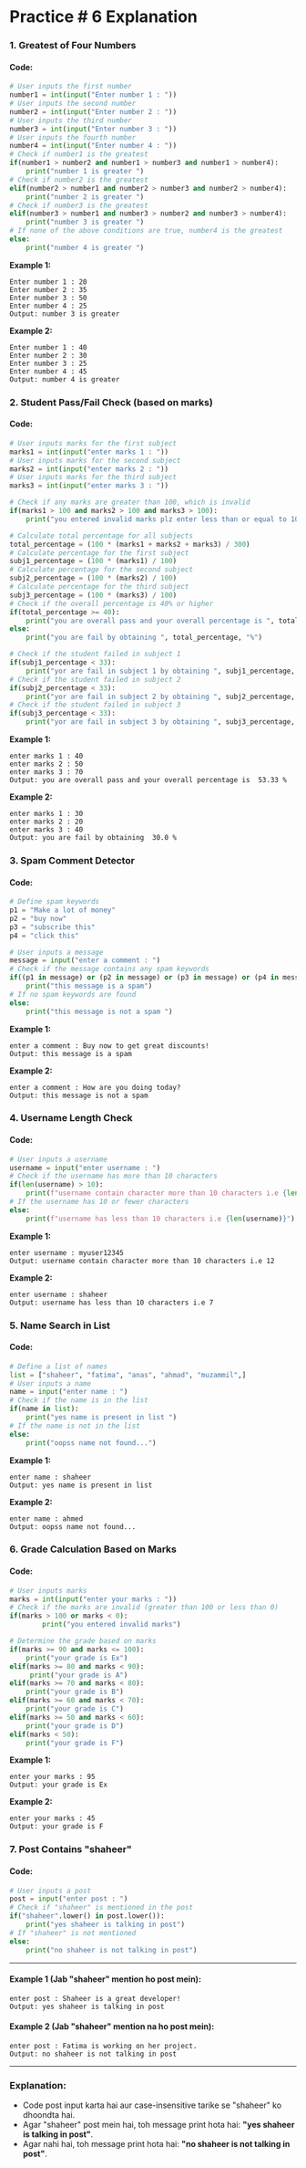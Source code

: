 # Practice # 6 Explanation

### 1. **Greatest of Four Numbers**

#### Code:
```python
# User inputs the first number
number1 = int(input("Enter number 1 : "))
# User inputs the second number
number2 = int(input("Enter number 2 : "))
# User inputs the third number
number3 = int(input("Enter number 3 : "))
# User inputs the fourth number
number4 = int(input("Enter number 4 : "))
# Check if number1 is the greatest
if(number1 > number2 and number1 > number3 and number1 > number4):
    print("number 1 is greater ")
# Check if number2 is the greatest
elif(number2 > number1 and number2 > number3 and number2 > number4):
    print("number 2 is greater ")
# Check if number3 is the greatest
elif(number3 > number1 and number3 > number2 and number3 > number4):
    print("number 3 is greater ")
# If none of the above conditions are true, number4 is the greatest
else:
    print("number 4 is greater ")
```



**Example 1:**
```
Enter number 1 : 20
Enter number 2 : 35
Enter number 3 : 50
Enter number 4 : 25
Output: number 3 is greater
```

**Example 2:**
```
Enter number 1 : 40
Enter number 2 : 30
Enter number 3 : 25
Enter number 4 : 45
Output: number 4 is greater
```

### 2. **Student Pass/Fail Check (based on marks)**

#### Code:
```python
# User inputs marks for the first subject
marks1 = int(input("enter marks 1 : "))
# User inputs marks for the second subject
marks2 = int(input("enter marks 2 : "))
# User inputs marks for the third subject
marks3 = int(input("enter marks 3 : "))

# Check if any marks are greater than 100, which is invalid
if(marks1 > 100 and marks2 > 100 and marks3 > 100):
    print("you entered invalid marks plz enter less than or equal to 100")

# Calculate total percentage for all subjects
total_percentage = (100 * (marks1 + marks2 + marks3) / 300)
# Calculate percentage for the first subject
subj1_percentage = (100 * (marks1) / 100)
# Calculate percentage for the second subject
subj2_percentage = (100 * (marks2) / 100)
# Calculate percentage for the third subject
subj3_percentage = (100 * (marks3) / 100)
# Check if the overall percentage is 40% or higher
if(total_percentage >= 40):
    print("you are overall pass and your overall percentage is ", total_percentage, "%")
else:
    print("you are fail by obtaining ", total_percentage, "%")

# Check if the student failed in subject 1
if(subj1_percentage < 33):
    print("yor are fail in subject 1 by obtaining ", subj1_percentage, "%")    
# Check if the student failed in subject 2
if(subj2_percentage < 33):
    print("yor are fail in subject 2 by obtaining ", subj2_percentage, "%")    
# Check if the student failed in subject 3
if(subj3_percentage < 33):
    print("yor are fail in subject 3 by obtaining ", subj3_percentage, "%")    
```



**Example 1:**
```
enter marks 1 : 40
enter marks 2 : 50
enter marks 3 : 70
Output: you are overall pass and your overall percentage is  53.33 %
```

**Example 2:**
```
enter marks 1 : 30
enter marks 2 : 20
enter marks 3 : 40
Output: you are fail by obtaining  30.0 %
```

### 3. **Spam Comment Detector**

#### Code:
```python
# Define spam keywords
p1 = "Make a lot of money"
p2 = "buy now"
p3 = "subscribe this"
p4 = "click this"

# User inputs a message
message = input("enter a comment : ")
# Check if the message contains any spam keywords
if((p1 in message) or (p2 in message) or (p3 in message) or (p4 in message)):
    print("this message is a spam")
# If no spam keywords are found
else:
    print("this message is not a spam ")    
```


**Example 1:**
```
enter a comment : Buy now to get great discounts!
Output: this message is a spam
```

**Example 2:**
```
enter a comment : How are you doing today?
Output: this message is not a spam
```

### 4. **Username Length Check**

#### Code:
```python
# User inputs a username
username = input("enter username : ")
# Check if the username has more than 10 characters
if(len(username) > 10):
    print(f"username contain character more than 10 characters i.e {len(username)}")
# If the username has 10 or fewer characters
else:
    print(f"username has less than 10 characters i.e {len(username)}")
```



**Example 1:**
```
enter username : myuser12345
Output: username contain character more than 10 characters i.e 12
```

**Example 2:**
```
enter username : shaheer
Output: username has less than 10 characters i.e 7
```

### 5. **Name Search in List**

#### Code:
```python
# Define a list of names
list = ["shaheer", "fatima", "anas", "ahmad", "muzammil",]
# User inputs a name
name = input("enter name : ")
# Check if the name is in the list
if(name in list):
    print("yes name is present in list ")
# If the name is not in the list
else:
    print("oopss name not found...")
```


**Example 1:**
```
enter name : shaheer
Output: yes name is present in list
```

**Example 2:**
```
enter name : ahmed
Output: oopss name not found...
```

### 6. **Grade Calculation Based on Marks**

#### Code:
```python
# User inputs marks
marks = int(input("enter your marks : "))
# Check if the marks are invalid (greater than 100 or less than 0)
if(marks > 100 or marks < 0):
        print("you entered invalid marks")

# Determine the grade based on marks
if(marks >= 90 and marks <= 100):
    print("your grade is Ex")
elif(marks >= 80 and marks < 90):
     print("your grade is A")
elif(marks >= 70 and marks < 80):
    print("your grade is B")
elif(marks >= 60 and marks < 70):
    print("your grade is C")
elif(marks >= 50 and marks < 60):
    print("your grade is D")
elif(marks < 50):
    print("your grade is F")
```



**Example 1:**
```
enter your marks : 95
Output: your grade is Ex
```

**Example 2:**
```
enter your marks : 45
Output: your grade is F
```

### 7. **Post Contains "shaheer"**



#### Code:
```python
# User inputs a post
post = input("enter post : ")
# Check if "shaheer" is mentioned in the post
if("shaheer".lower() in post.lower()):
    print("yes shaheer is talking in post")
# If "shaheer" is not mentioned
else:
    print("no shaheer is not talking in post")
```

---

#### Example 1 (Jab "shaheer" mention ho post mein):
```
enter post : Shaheer is a great developer!
Output: yes shaheer is talking in post
```

#### Example 2 (Jab "shaheer" mention na ho post mein):
```
enter post : Fatima is working on her project.
Output: no shaheer is not talking in post
```

---

### Explanation:
- Code post input karta hai aur case-insensitive tarike se "shaheer" ko dhoondta hai. 
- Agar "shaheer" post mein hai, toh message print hota hai: **"yes shaheer is talking in post"**.
- Agar nahi hai, toh message print hota hai: **"no shaheer is not talking in post"**.